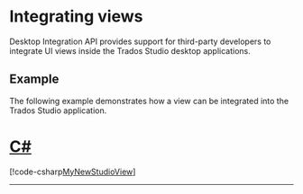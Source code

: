 Integrating views
=====
Desktop Integration API provides support for third-party developers to integrate UI views inside the Trados Studio desktop applications.

Example
----
The following example demonstrates how a view can be integrated into the Trados Studio application.

# [C#](#tab/tabid-1)
[!code-csharp[MyNewStudioView](code_samples/MyNewStudioView.cs)]
***
